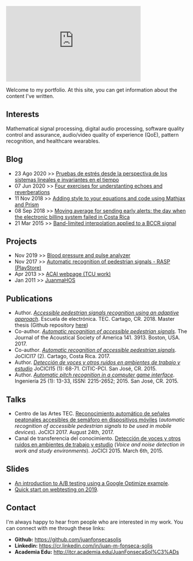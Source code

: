 <iframe width="369" height="207" src="https://www.youtube.com/embed/L7m8BFLCArM" frameborder="0" allow="accelerometer; autoplay; encrypted-media; gyroscope; picture-in-picture" allowfullscreen></iframe>
<br>

Welcome to my portfolio. At this site, you can get information about the content I've written.   

## Interests
Mathematical signal processing, digital audio processing, software quality control and assurance, audio/video quality of experience (QoE), pattern recognition, and healthcare wearables.

## Blog
* 23 Ago 2020 >> [Pruebas de estrés desde la perspectiva de los sistemas lineales e invariantes en el tiempo](blog/JFonseca.pruebasRendimiento.html)
* 07 Jun 2020 >> [Four exercises for understanting echoes and reverberations](https://nbviewer.jupyter.org/github/juanfonsecasolis/juanfonsecasolis.github.io/blob/master/blog/echoCancellationProakisManolakis.ipynb)
* 11 Nov 2018 >> [Adding style to your equations and code using Mathjax and Prism](blog/JFonseca.styling.html)
* 08 Sep 2018 >> [Moving average for sending early alerts: the day when the electronic billing system failed in Costa Rica](blog/JFonseca.suavizadoTraficoServidorWeb.html)
* 21 Mar 2015 >> [Band-limited interpolation applied to a BCCR signal](blog/JFonseca.interpolacionBL.html)

## Projects
* Nov 2019 >> [Blood pressure and pulse analyzer](https://bloodpressurepulse.herokuapp.com/xxyn4pz8yhb0i7n)
* Nov 2017 >> [Automatic recognition of pedestrian signals - RASP (PlayStore)](https://play.google.com/store/apps/details?id=ucr.citic.rasp&hl=en_US)
* Apr 2013 >> [ACAI webpage (TCU work)](http://www.acai.cr/)
* Jan 2011 >> [JuanmaHOS](https://juanfonsecasolis.github.io/juanmahos/)

## Publications
* Author. [*Accessible pedestrian signals recognition using an adaptive approach*](https://repositoriotec.tec.ac.cr/handle/2238/11099). Escuela de electrónica. TEC. Cartago, CR. 2018. Master thesis (Github repository [here](https://github.com/juanfonsecasolis/ARAPSUAA))
* Co-author. [*Automatic recognition of accessible pedestrian signals*](https://doi.org/10.1121/2.0000675). The Journal of the Acoustical Society of America 141. 3913. Boston, USA. 2017.
* Co-author. [*Automatic recognition of accessible pedestrian signals*](https://www.academia.edu/39100068/Reconocimiento_automatico_de_se%C3%B1ales_accesibles_de_semaforo_en_dispositivos_m%C3%B3viles). JoCICI17 (2). Cartago, Costa Rica. 2017. 
* Author. [*Detección de voces y otros ruidos en ambientes de trabajo y estudio*](https://www.academia.edu/39038694/Detecci%C3%B3n_de_voces_y_otros_ruidos_en_ambientes_de_trabajo_y_estudio) JoCICI15 (1): 68-71. CITIC-PCI. San José, CR. 2015.
* Author. [*Automatic pitch recognition in a computer game interface*](https://doi.org/10.15517/ri.v25i1.11751). Ingeniería 25 (1): 13-33, ISSN: 2215-2652; 2015. San José, CR. 2015.

## Talks 
* Centro de las Artes TEC. [Reconocimiento automático de señales peatonales accesibles de semáforo en dispositivos móviles](https://youtu.be/POIF7RVtp0c?t=43) (_automatic recognition of accessible pedestrian signals to be used in mobile devices_). JoCICI 2017. August 24th, 2017. 
* Canal de transferencia del conocimiento. [Detección de voces y otros ruidos en ambientes de trabajo y estudio](https://youtu.be/6o-dmx2vQSA) (_Voice and noise detection in work and study environments_). JoCICI 2015. March 6th, 2015.

## Slides
* [An introduction to A/B testing using a Google Optimize example](https://juanfonsecasolis.github.io/slides/jFonseca_abTesting_2019.pdf). 
* [Quick start on webtesting on 2019](slides/jfonseca_quickstartTesting2019_2.pdf). 

## Contact

I'm always happy to hear from people who are interested in my work. You can connect with me through these links:
<ul>
<li><b>Github:</b> <a href='https://github.com/juanfonsecasolis'>https://github.com/juanfonsecasolis</a></li>
<li><b>Linkedin:</b> <a href='https://cr.linkedin.com/in/juan-m-fonseca-solis'>https://cr.linkedin.com/in/juan-m-fonseca-solis</a></li>
<li><b>Academia Edu:</b> <a href='http://itcr.academia.edu/JuanFonsecaSol%C3%ADs'>http://itcr.academia.edu/JuanFonsecaSol%C3%ADs</a></li>
</ul>

<!-- Global site tag (gtag.js) - Google Analytics -->
<script async src="https://www.googletagmanager.com/gtag/js?id=UA-144706135-1"></script>
<script>
  window.dataLayer = window.dataLayer || [];
  function gtag(){dataLayer.push(arguments);}
  gtag('js', new Date());

  gtag('config', 'UA-144706135-1');
</script>
